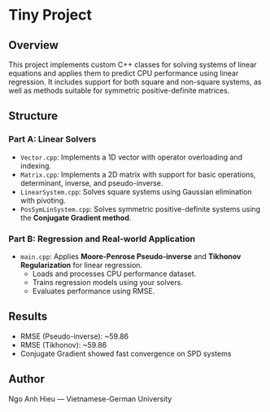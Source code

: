 # Tiny Project 

## Overview

This project implements custom C++ classes for solving systems of linear equations and applies them to predict CPU performance using linear regression. It includes support for both square and non-square systems, as well as methods suitable for symmetric positive-definite matrices.

## Structure

### Part A: Linear Solvers

- `Vector.cpp`: Implements a 1D vector with operator overloading and indexing.
- `Matrix.cpp`: Implements a 2D matrix with support for basic operations, determinant, inverse, and pseudo-inverse.
- `LinearSystem.cpp`: Solves square systems using Gaussian elimination with pivoting.
- `PosSymLinSystem.cpp`: Solves symmetric positive-definite systems using the **Conjugate Gradient method**.

### Part B: Regression and Real-world Application

- `main.cpp`: Applies **Moore-Penrose Pseudo-inverse** and **Tikhonov Regularization** for linear regression.
    - Loads and processes CPU performance dataset.
    - Trains regression models using your solvers.
    - Evaluates performance using RMSE.

## Results

- RMSE (Pseudo-inverse): ~59.86
- RMSE (Tikhonov): ~59.86
- Conjugate Gradient showed fast convergence on SPD systems

## Author

Ngo Anh Hieu — Vietnamese-German University
